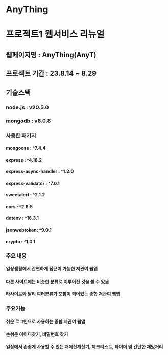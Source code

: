 # AnyThing
# 프로젝트1 웹서비스 리뉴얼
## 웹페이지명 : AnyThing(AnyT)
## 프로젝트 기간 : 23.8.14 ~ 8.29
## 기술스택 
### node.js : v20.5.0
### mongodb : v6.0.8
### 사용한 패키지
#### mongoose : ^7.4.4
#### express : ^4.18.2
#### express-async-handler : ^1.2.0
#### express-validator : ^7.0.1
#### sweetalert : ^2.1.2
#### cors : ^2.8.5
#### dotenv : ^16.3.1
#### jsonwebtoken: ^9.0.1
#### crypto : ^1.0.1

### 주요 내용
#### 일상생활에서 간편하게 접근이 가능한 저관여 웹앱
#### 다른 사이트에는 비슷한 분류로 이루어진 것을 볼 수 있음
#### 타사이트와 달리 여러분류가 포함이 되어있는 종합 저관여 웹앱

### 주요기능
#### 쉬운 로그인으로 사용하는 종합 저관여 웹앱
#### 손쉬운 아이디찾기, 비밀번호 찾기
#### 일상에서 손쉽게 사용할 수 있는 저예산계산기, 체크리스트, 타이머 및 간단한 재밌거리
